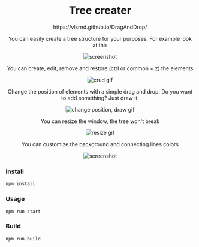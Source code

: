 <h1 align="center">Tree creater</h1>
<p align="center"></p>
<p align="center">https://vlsrnd.github.io/DragAndDrop/</p>

<p align="center">You can easily create a tree structure for your purposes. For example look at this</p>
<p align="center"><img src="https://i.ibb.co/5rnRWGN/tree-creator-01.png" alt="screenshot"></p>
<p align="center">You can create, edit, remove and restore (ctrl or common + z) the elements</p>
<p align="center"><img src="https://i.ibb.co/F8tjqc0/tree-creator-remove.gif" alt="crud gif"></p>
<p align="center">Сhange the position of elements with a simple drag and drop. Do you want to add something? Just draw it.</p>
<p align="center"><img src="https://i.ibb.co/F4NrcMF/tree-creator-move.gif" alt="change position, draw gif"></p>
<p align="center">You can resize the window, the tree won't break</p>
<p align="center"><img src="https://i.ibb.co/QF24x8q/tree-creator-resize.gif" alt="resize gif"></p>
<p align="center">You can customize the background and connecting lines colors</p>
<p align="center"><img src="https://i.ibb.co/xhh3GMc/tree-creator-settings.gif" alt="screenshot"></p>

### Install
```
npm install
```
### Usage
```
npm run start
```
### Build
```
npm run build
```

